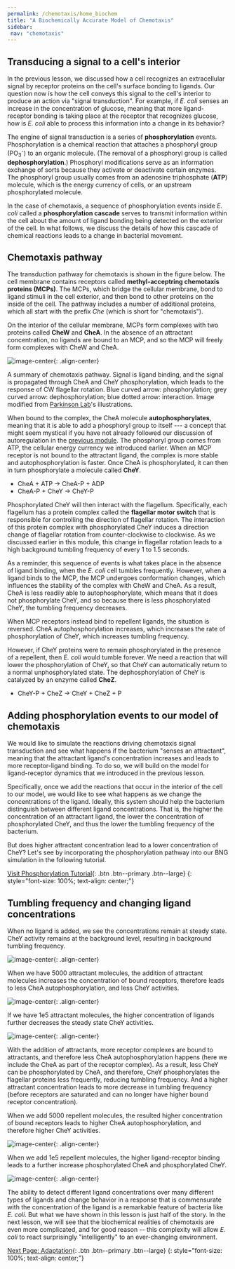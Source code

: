 ```yaml
---
permalink: /chemotaxis/home_biochem
title: "A Biochemically Accurate Model of Chemotaxis"
sidebar:
 nav: "chemotaxis"
---
```


## Transducing a signal to a cell's interior

In the previous lesson, we discussed how a cell recognizes an extracellular signal by receptor proteins on the cell's surface bonding to ligands. Our question now is how the cell conveys this signal to the cell's interior to produce an action via "signal transduction". For example, if *E. coli* senses an increase in the concentration of glucose, meaning that more ligand-receptor bonding is taking place at the receptor that recognizes glucose, how is *E. coli* able to process this information into a change in its behavior?

The engine of signal transduction is a series of **phosphorylation** events. Phosphorylation is a chemical reaction that attaches a phosphoryl group (PO<sub>3</sub><sup>-</sup>) to an organic molecule. (The removal of a phosphoryl group is called **dephosphorylation**.) Phosphoryl modifications serve as an information exchange of sorts because they activate or deactivate certain enzymes. The phosphoryl group usually comes from an adenosine triphosphate (**ATP**) molecule, which is the energy currency of cells, or an upstream phosphorylated molecule.

In the case of chemotaxis, a sequence of phosphorylation events inside *E. coli* called a **phosphorylation cascade** serves to transmit information within the cell about the amount of ligand bonding being detected on the exterior of the cell. In what follows, we discuss the details of how this cascade of chemical reactions leads to a change in bacterial movement.

## Chemotaxis pathway

The transduction pathway for chemotaxis is shown in the figure below. The cell membrane contains receptors called **methyl-acceptring chemotaxis proteins (MCPs)**.  The MCPs, which bridge the cellular membrane, bond to ligand stimuli in the cell exterior, and then bond to other proteins on the inside of the cell. The pathway includes a number of additional proteins, which all start with the prefix *Che* (which is short for "chemotaxis").

On the interior of the cellular membrane, MCPs form complexes with two proteins called **CheW** and **CheA**. In the absence of an attractant concentration, no ligands are bound to an MCP, and so the MCP will freely form complexes with CheW and CheA.

![image-center](../assets/images/chemotaxisphosnew.png){: .align-center}
<figcaption>A summary of chemotaxis pathway. Signal is ligand binding, and the signal is propagated through CheA and CheY phosphorylation, which leads to the response of CW flagellar rotation. Blue curved arrow: phosphorylation; grey curved arrow: dephosphorylation; blue dotted arrow: interaction. Image modified from <a href="http://chemotaxis.biology.utah.edu/Parkinson_Lab/projects/ecolichemotaxis/ecolichemotaxis.html">Parkinson Lab</a>'s illustrations.</figcaption>

When bound to the complex, the CheA molecule **autophosphorylates**, meaning that it is able to add a phosphoryl group to itself --- a concept that might seem mystical if you have not already followed our discussion of autoregulation in the [previous module](motifs/nar). The phosphoryl group comes from ATP, the cellular energy currency we introduced earlier. When an MCP receptor is not bound to the attractant ligand, the complex is more stable and autophosphorylation is faster. Once CheA is phosphorylated, it can then in turn phosphorylate a molecule called **CheY**.
 - CheA + ATP -> CheA-P + ADP
 - CheA-P + CheY -> CheY-P

Phosphorylated CheY will then interact with the flagellum. Specifically, each flagellum has a protein complex called the **flagellar motor switch** that is responsible for controlling the direction of flagellar rotation. The interaction of this protein complex with phosphorylated CheY induces a direction change of flagellar rotation from counter-clockwise to clockwise. As we discussed earlier in this module, this change in flagellar rotation leads to a high background tumbling frequency of every 1 to 1.5 seconds.

As a reminder, this sequence of events is what takes place in the absence of ligand binding, when the *E. coli* cell tumbles frequently. However, when a ligand binds to the MCP, the MCP undergoes conformation changes, which influences the stability of the complex with CheW and CheA. As a result, CheA is less readily able to autophosphorylate, which means that it does not phosphorylate CheY, and so because there is less phosphorylated CheY, the tumbling frequency decreases.

When MCP receptors instead bind to repellent ligands, the situation is reversed. CheA autophosphorylation increases, which increases the rate of phosphorylation of CheY, which increases tumbling frequency.

However, if CheY proteins were to remain phosphorylated in the presence of a repellent, then *E. coli* would tumble forever. We need a reaction that will lower the phosphorylation of CheY, so that CheY can automatically return to a normal unphosphorylated state. The dephosphorylation of CheY is catalyzed by an enzyme called **CheZ**.
 - CheY-P + CheZ -> CheY + CheZ + P

## Adding phosphorylation events to our model of chemotaxis

We would like to simulate the reactions driving chemotaxis signal transduction and see what happens if the bacterium "senses an attractant", meaning that the attractant ligand's concentration increases and leads to more receptor-ligand binding. To do so, we will build on the model for ligand-receptor dynamics that we introduced in the previous lesson.

Specifically, once we add the reactions that occur in the interior of the cell to our model, we would like to see what happens as we change the concentrations of the ligand. Ideally, this system should help the bacterium distinguish between different ligand concentrations. That is, the higher the concentration of an attractant ligand, the lower the concentration of phosphorylated CheY, and thus the lower the tumbling frequency of the bacterium.

But does higher attractant concentration lead to a lower concentration of CheY? Let's see by incorporating the phosphorylation pathway into our BNG simulation in the following tutorial.

[Visit Phosphorylation Tutorial](tutorial_phos){: .btn .btn--primary .btn--large}
{: style="font-size: 100%; text-align: center;"}

## Tumbling frequency and changing ligand concentrations

When no ligand is added, we see the concentrations remain at steady state. CheY activity remains at the background level, resulting in background tumbling frequency.

![image-center](../assets/images/chemotaxis_tutorial5.png){: .align-center}

When we have 5000 attractant molecules, the addition of attractant molecules increases the concentration of bound receptors, therefore leads to less CheA autophosphorylation, and less CheY activities.

![image-center](../assets/images/chemotaxis_tutorial6.png){: .align-center}

If we have 1e5 attractant molecules, the higher concentration of ligands further decreases the steady state CheY activities.

![image-center](../assets/images/chemotaxis_tutorial7.png){: .align-center}

With the addition of attractants, more receptor complexes are bound to attractants, and therefore less CheA autophosphorylation happens (here we include the CheA as part of the receptor complex). As a result, less CheY can be phosphorylated by CheA, and therefore, CheY phosphorylates the flagellar proteins less frequently, reducing tumbling frequency. And a higher attractant concentration leads to more decrease in tumbling frequency (before receptors are saturated and can no longer have higher bound receptor concentration).

When we add 5000 repellent molecules, the resulted higher concentration of bound receptors leads to higher CheA autophosphorylation, and therefore higher CheY activities.

![image-center](../assets/images/chemotaxis_tutorial_phosrepel5e3.png){: .align-center}

When we add 1e5 repellent molecules, the higher ligand-receptor binding leads to a further increase phosphorylated CheA and phosphorylated CheY.

![image-center](../assets/images/chemotaxis_tutorial_phosrepel1e5.png){: .align-center}

The ability to detect different ligand concentrations over many different types of ligands and change behavior in a response that is commensurate with the concentration of the ligand is a remarkable feature of bacteria like *E. coli*. But what we have shown in this lesson is just half of the story. In the next lesson, we will see that the biochemical realities of chemotaxis are even more complicated, and for good reason -- this complexity will allow *E. coli* to react surprisingly "intelligently" to an ever-changing environment.

[^Munroe]: Randall Munroe. What If? [Available online](https://what-if.xkcd.com/)

[^Pierucci1978]: Pierucci O. 1978. Dimensions of *Escherichia coli* at various growth rates: Model of envelope growth. Journal of Bacteriology 135(2):559-574. [Available online](https://jb.asm.org/content/jb/135/2/559.full.pdf)

[^Sim2017]: Sim M, Koirala S, Picton D, Strahl H, Hoskisson PA, Rao CV, Gillespie CS, Aldridge PD. 2017. Growth rate control of flagellar assembly in *Escherichia coli* strain RP437. Scientific Reports 7:41189. [Available online](https://www.nature.com/articles/srep41189#:~:text=Escherichia%20coli%20is%20a%20prominent,distributed%20across%20the%20cell%20surface.)

[^Baker2005]: Baker MD, Wolanin PM, Stock JB. 2005. Signal transduction in bacterial chemotaxis. BioEssays 28:9-22. [Available online](https://pubmed.ncbi.nlm.nih.gov/16369945/)

[^Weis1990]: Weis RM, Koshland DE. 1990. Chemotaxis in *Escherichia coli* proceeds efficiently from different initial tumble frequencies. Journal of Bacteriology 172:2. [Available online](https://jb.asm.org/content/jb/172/2/1099.full.pdf)

[^Berg2000]: Berg HC. 2000. Motile behavior of bacteria. Physics today 53(1):24. [Available online](https://physicstoday.scitation.org/doi/pdf/10.1063/1.882934)

[^Achouri2015]: Achouri S, Wright JA, Evans L, Macleod C, Fraser G, Cicuta P, Bryant CE. 2015. The frequency and duration of *Salmonella* macrophage adhesion events determines infection efficiency. Philosophical transactions B 370(1661). [Available online](https://www.ncbi.nlm.nih.gov/pmc/articles/PMC4275903/)

[^Turner2016]: Turner L, Ping L, Neubauer M, Berg HC. 2016. Visualizing flagella while tracking bacteria. Biophysical Journal 111(3):630--639.[Available online](https://pubmed.ncbi.nlm.nih.gov/27508446/)

[^Parkinson2015]: Parkinson JS, Hazelbauer, Falke JJ. 2015. Signaling and sensory adaptation in *Escherichia coli* chemoreceptors: 2015 update. [Available online](https://www.sciencedirect.com/science/article/abs/pii/S0966842X15000578)

[^Yang2019]: Yang W, Cassidy CK, Ames P, Diebolder CA, Schulten K, Luthey-Schulten Z, Parkinson JS, Briegel A. 2019. *In situ* confomraitonal changes of the *Escherichia coli* serine chemoreceptor in different signaling states. mBio. [Available online](https://mbio.asm.org/content/10/4/e00973-19/article-info)

[^Saragosti2001]: Saragosti J, Calvez V, Bournaveas, N, Perthame B, Buguin A, Silberzan P. 2001. Directional persistence of chemotactic bacteria in a traveling concentration wave. PNAS. [Available online](https://www.pnas.org/content/pnas/108/39/16235.full.pdf)

[^Hlavacek2003]: Hlavacek WS, Faeder JR, Blinov ML, Perelson AS, Goldsten B. 2003. The complexity of complexes in signal transduction. Biotechnology and Bioengineering 84(7):783-94. [Available online](https://onlinelibrary.wiley.com/doi/abs/10.1002/bit.10842)

[^Hlavacek2006]: Hlavacek WS, Faeder JR, Blinov ML, Posner RG, Hucka M, Fontana W. 2006. Rules for modeling signal-transduction systems. Science Signaling 344:re6. [Available online](https://stke.sciencemag.org/content/2006/344/re6.long)

[^ParkinsonLab]: Parkinson Lab website. [website](http://chemotaxis.biology.utah.edu/Parkinson_Lab/projects/ecolichemotaxis/ecolichemotaxis.html)

[^Bertoli2013]: Bertoli C, Skotheim JM, de Bruin RAM. 2013. Control of cell cycle transcription during G1 and S phase. Nature Reviews Molecular Cell Biology 14:518-528. [Available online](https://www.nature.com/articles/nrm3629).

[^Li2004]: Li M, Hazelbauer GL. 2004. Cellular stoichimetry of the components of the chemotaxis signaling complex. Journal of Bacteriology. [Available online](https://jb.asm.org/content/186/12/3687)

[^Stock1991]: Stock J, Lukat GS. 1991. Intracellular signal transduction networks. Annual Review of Biophysics and Biophysical Chemistry. [Available online](https://www.annualreviews.org/doi/abs/10.1146/annurev.bb.20.060191.000545)

[^Spiro1997]: Spiro PA, Parkinson JS, and Othmer H. 1997. A model of excitation and adaptation in bacterial chemotaxis. Biochemistry 94:7263-7268. [Available online](https://www.pnas.org/content/94/14/7263).

[Next Page: Adaptation](home_senseadap){: .btn .btn--primary .btn--large}
{: style="font-size: 100%; text-align: center;"}
